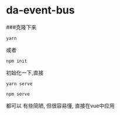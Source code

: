 # da-event-bus

###克隆下来
```
yarn
```
或者
```
npm init
```
初始化一下,直接
```
yarn serve
```
```
npm serve
```
都可以
有些简陋, 但很容易懂, 直接在vue中应用
